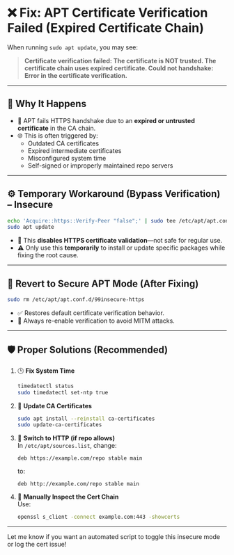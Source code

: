 # ❌ **Fix: APT Certificate Verification Failed (Expired Certificate Chain)**

When running `sudo apt update`, you may see:

> **Certificate verification failed: The certificate is NOT trusted. The certificate chain uses expired certificate. Could not handshake: Error in the certificate verification.**

---

## 🧠 Why It Happens

- 🔑 APT fails HTTPS handshake due to an **expired or untrusted certificate** in the CA chain.
- 🌐 This is often triggered by:
  - Outdated CA certificates
  - Expired intermediate certificates
  - Misconfigured system time
  - Self-signed or improperly maintained repo servers

---

## ⚙️ **Temporary Workaround (Bypass Verification) – Insecure**

```bash
echo 'Acquire::https::Verify-Peer "false";' | sudo tee /etc/apt/apt.conf.d/99insecure-https
sudo apt update
```

- 🚨 This **disables HTTPS certificate validation**—not safe for regular use.
- ⚠️ Only use this **temporarily** to install or update specific packages while fixing the root cause.

---

## 🔁 **Revert to Secure APT Mode (After Fixing)**

```bash
sudo rm /etc/apt/apt.conf.d/99insecure-https
```

- ✅ Restores default certificate verification behavior.
- 🔐 Always re-enable verification to avoid MITM attacks.

---

## 🛡️ Proper Solutions (Recommended)

1. 🕒 **Fix System Time**
   ```bash
   timedatectl status
   sudo timedatectl set-ntp true
   ```

2. 📜 **Update CA Certificates**
   ```bash
   sudo apt install --reinstall ca-certificates
   sudo update-ca-certificates
   ```

3. 🔄 **Switch to HTTP (if repo allows)**  
   In `/etc/apt/sources.list`, change:
   ```
   deb https://example.com/repo stable main
   ```
   to:
   ```
   deb http://example.com/repo stable main
   ```

4. 🧪 **Manually Inspect the Cert Chain**  
   Use:
   ```bash
   openssl s_client -connect example.com:443 -showcerts
   ```

---

Let me know if you want an automated script to toggle this insecure mode or log the cert issue!
